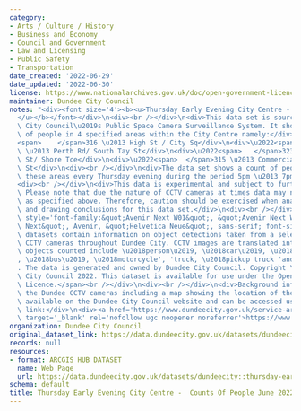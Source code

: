 ```yaml
---
category:
- Arts / Culture / History
- Business and Economy
- Council and Government
- Law and Licensing
- Public Safety
- Transportation
date_created: '2022-06-29'
date_updated: '2022-06-30'
license: https://www.nationalarchives.gov.uk/doc/open-government-licence/version/3/
maintainer: Dundee City Council
notes: "<div><font size='4'><b><u>Thursday Early Evening City Centre - Counts of People\_\
  </u></b></font></div>\n<div><br /></div>\n<div>This data set is sourced from Dundee\
  \ City Council\u2019s Public Space Camera Surveillance System. It shows a count\
  \ of people in 4 specified areas within the City Centre namely:</div>\n<div>\u2022\
  <span>    </span>316 \u2013 High St / City Sq</div>\n<div>\u2022<span>    </span>421\
  \ \u2013 Perth Rd/ South Tay St</div>\n<div>\u2022<span>   </span>323 \u2013 Union\
  \ St/ Shore Tce</div>\n<div>\u2022<span>  </span>315 \u2013 Commercial St / High\
  \ St</div>\n<div><br /></div>\n<div>The data set shows a count of people within\
  \ these areas every Thursday evening during the period 5pm \u2013 7pm.\_</div>\n\
  <div><br /></div>\n<div>This data is experimental and subject to further refinement.\
  \ Please note that due the nature of CCTV cameras at times data may not be collected\
  \ as specified above. Therefore, caution should be exercised when analysing data\
  \ and drawing conclusions for this data set.</div>\n<div><br /></div>\n<div><span\
  \ style='font-family:&quot;Avenir Next W01&quot;, &quot;Avenir Next W00&quot;, &quot;Avenir\
  \ Next&quot;, Avenir, &quot;Helvetica Neue&quot;, sans-serif; font-size:16px; text-align:justify;'>CCTV\
  \ datasets contain information on object detections taken from a selection of the\
  \ CCTV cameras throughout Dundee City. CCTV images are translated into object counts,\
  \ objects counted include \u2018person\u2019, \u2018car\u2019, \u2018bicycle\u2019\
  , \u2018bus\u2019, \u2018motorcycle', 'truck, \u2018pickup truck 'and\_\u2018van\u2019\
  . The data is generated and owned by Dundee City Council. Copyright \xA9 Dundee\
  \ City Council 2022. This dataset is available for use under the Open Government\
  \ Licence.</span><br /></div>\n<div><br /></div>\n<div>Background information about\
  \ the Dundee CCTV cameras including a map showing the location of the cameras is\
  \ available on the Dundee City Council website and can be accessed using the following\
  \ link:</div>\n<div><a href='https://www.dundeecity.gov.uk/service-area/city-development/sustainable-transport-and-roads/dundees-public-space-camera-surveillance-system'\
  \ target='_blank' rel='nofollow ugc noopener noreferrer'>https://www.dundeecity.gov.uk/service-area/city-development/sustainable-transport-and-roads/dundees-public-space-camera-surveillance-system</a></div>"
organization: Dundee City Council
original_dataset_link: https://data.dundeecity.gov.uk/datasets/dundeecity::thursday-early-evening-city-centre-counts-of-people-june-2022-snapshot
records: null
resources:
- format: ARCGIS HUB DATASET
  name: Web Page
  url: https://data.dundeecity.gov.uk/datasets/dundeecity::thursday-early-evening-city-centre-counts-of-people-june-2022-snapshot
schema: default
title: Thursday Early Evening City Centre -  Counts Of People June 2022 Snapshot
---
```

